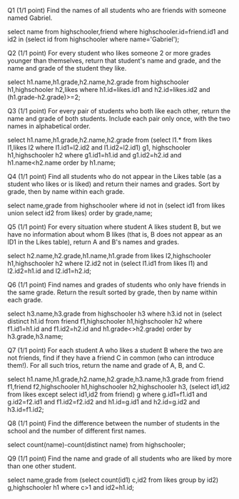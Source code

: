 Q1  (1/1 point)
Find the names of all students who are friends with someone named Gabriel. 

select name
from highschooler,friend
where highschooler.id=friend.id1 and id2 in (select id from highschooler where
name='Gabriel');

Q2  (1/1 point)
For every student who likes someone 2 or more grades younger than themselves, return that student's name and grade, and the name and grade of the student they like. 

select h1.name,h1.grade,h2.name,h2.grade
from highschooler h1,highschooler h2,likes
where h1.id=likes.id1 and h2.id=likes.id2 and 
    (h1.grade-h2.grade)>=2;

Q3  (1/1 point)
For every pair of students who both like each other, return the name and grade of both students. Include each pair only once, with the two names in alphabetical order. 

select h1.name,h1.grade,h2.name,h2.grade
from (select l1.*
    from likes l1,likes l2
    where l1.id1=l2.id2 and l1.id2=l2.id1) g1,
    highschooler h1,highschooler h2
where g1.id1=h1.id and g1.id2=h2.id and h1.name<h2.name
order by h1.name;

Q4  (1/1 point)
Find all students who do not appear in the Likes table (as a student who likes or is liked) and return their names and grades. Sort by grade, then by name within each grade. 

select name,grade
from highschooler
where id not in (select id1
from likes
union
select id2
from likes)
order by grade,name;

Q5  (1/1 point)
For every situation where student A likes student B, but we have no information about whom B likes (that is, B does not appear as an ID1 in the Likes table), return A and B's names and grades. 

select h2.name,h2.grade,h1.name,h1.grade
from likes l2,highschooler h1,highschooler h2
where l2.id2 not in (select l1.id1 from likes l1) and l2.id2=h1.id
    and l2.id1=h2.id;

Q6  (1/1 point)
Find names and grades of students who only have friends in the same grade. Return the result sorted by grade, then by name within each grade. 

select h3.name,h3.grade
from highschooler h3
where h3.id not in (select distinct h1.id
       from friend f1,highschooler h1,highschooler h2
       where f1.id1=h1.id and f1.id2=h2.id and h1.grade<>h2.grade)
order by h3.grade,h3.name;

Q7  (1/1 point)
For each student A who likes a student B where the two are not friends, find if they have a friend C in common (who can introduce them!). For all such trios, return the name and grade of A, B, and C. 

select h1.name,h1.grade,h2.name,h2.grade,h3.name,h3.grade
from friend f1,friend f2,highschooler h1,highschooler h2,highschooler h3,
    (select id1,id2
    from likes
    except
    select id1,id2
    from friend) g
where g.id1=f1.id1 and g.id2=f2.id1 and f1.id2=f2.id2
        and h1.id=g.id1 and h2.id=g.id2 and h3.id=f1.id2;

Q8  (1/1 point)
Find the difference between the number of students in the school and the number of different first names. 

select count(name)-count(distinct name)
from highschooler;

Q9  (1/1 point)
Find the name and grade of all students who are liked by more than one other student. 

select name,grade
from (select count(id1) c,id2
from likes
group by id2) g,highschooler h1
where c>1 and id2=h1.id;            